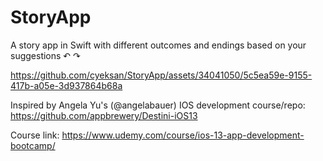 # StoryApp

A story app in Swift with different outcomes and endings based on your suggestions ↶ ↷

https://github.com/cyeksan/StoryApp/assets/34041050/5c5ea59e-9155-417b-a05e-3d937864b68a

Inspired by Angela Yu's (@angelabauer) IOS development course/repo: https://github.com/appbrewery/Destini-iOS13

Course link: https://www.udemy.com/course/ios-13-app-development-bootcamp/

